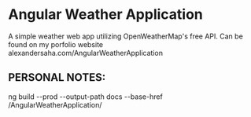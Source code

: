 # Angular Weather Application

A simple weather web app utilizing OpenWeatherMap's free API. 
Can be found on my porfolio website alexandersaha.com/AngularWeatherApplication

## PERSONAL NOTES:

ng build --prod --output-path docs --base-href /AngularWeatherApplication/
